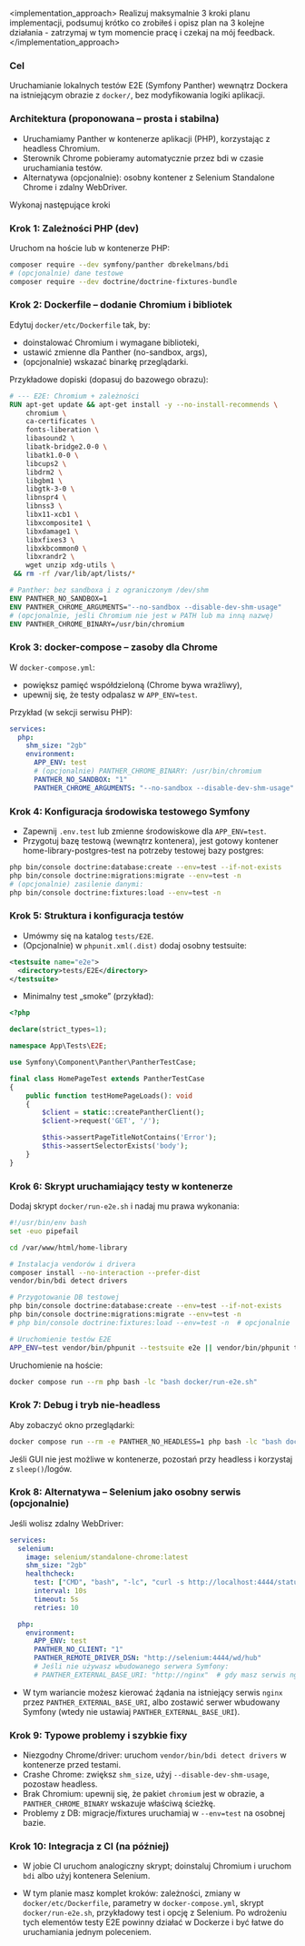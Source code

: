<implementation_approach>
Realizuj maksymalnie 3 kroki planu implementacji, podsumuj krótko co zrobiłeś i opisz plan na 3 kolejne działania - zatrzymaj w tym momencie pracę i czekaj na mój feedback.
</implementation_approach>

### Cel
Uruchamianie lokalnych testów E2E (Symfony Panther) wewnątrz Dockera na istniejącym obrazie z `docker/`, bez modyfikowania logiki aplikacji.

### Architektura (proponowana – prosta i stabilna)
- Uruchamiamy Panther w kontenerze aplikacji (PHP), korzystając z headless Chromium.
- Sterownik Chrome pobieramy automatycznie przez bdi w czasie uruchamiania testów.
- Alternatywa (opcjonalnie): osobny kontener z Selenium Standalone Chrome i zdalny WebDriver.

Wykonaj następujące kroki
### Krok 1: Zależności PHP (dev)
Uruchom na hoście lub w kontenerze PHP:
```bash
composer require --dev symfony/panther dbrekelmans/bdi
# (opcjonalnie) dane testowe
composer require --dev doctrine/doctrine-fixtures-bundle
```

### Krok 2: Dockerfile – dodanie Chromium i bibliotek
Edytuj `docker/etc/Dockerfile` tak, by:
- doinstalować Chromium i wymagane biblioteki,
- ustawić zmienne dla Panther (no-sandbox, args),
- (opcjonalnie) wskazać binarkę przeglądarki.

Przykładowe dopiski (dopasuj do bazowego obrazu):
```Dockerfile
# --- E2E: Chromium + zależności
RUN apt-get update && apt-get install -y --no-install-recommends \
    chromium \
    ca-certificates \
    fonts-liberation \
    libasound2 \
    libatk-bridge2.0-0 \
    libatk1.0-0 \
    libcups2 \
    libdrm2 \
    libgbm1 \
    libgtk-3-0 \
    libnspr4 \
    libnss3 \
    libx11-xcb1 \
    libxcomposite1 \
    libxdamage1 \
    libxfixes3 \
    libxkbcommon0 \
    libxrandr2 \
    wget unzip xdg-utils \
 && rm -rf /var/lib/apt/lists/*

# Panther: bez sandboxa i z ograniczonym /dev/shm
ENV PANTHER_NO_SANDBOX=1
ENV PANTHER_CHROME_ARGUMENTS="--no-sandbox --disable-dev-shm-usage"
# (opcjonalnie, jeśli Chromium nie jest w PATH lub ma inną nazwę)
ENV PANTHER_CHROME_BINARY=/usr/bin/chromium
```

### Krok 3: docker-compose – zasoby dla Chrome
W `docker-compose.yml`:
- powiększ pamięć współdzieloną (Chrome bywa wrażliwy),
- upewnij się, że testy odpalasz w `APP_ENV=test`.

Przykład (w sekcji serwisu PHP):
```yaml
services:
  php:
    shm_size: "2gb"
    environment:
      APP_ENV: test
      # (opcjonalnie) PANTHER_CHROME_BINARY: /usr/bin/chromium
      PANTHER_NO_SANDBOX: "1"
      PANTHER_CHROME_ARGUMENTS: "--no-sandbox --disable-dev-shm-usage"
```

### Krok 4: Konfiguracja środowiska testowego Symfony
- Zapewnij `.env.test` lub zmienne środowiskowe dla `APP_ENV=test`.
- Przygotuj bazę testową (wewnątrz kontenera), jest gotowy kontener home-library-postgres-test na potrzeby testowej bazy postgres:
```bash
php bin/console doctrine:database:create --env=test --if-not-exists
php bin/console doctrine:migrations:migrate --env=test -n
# (opcjonalnie) zasilenie danymi:
php bin/console doctrine:fixtures:load --env=test -n
```

### Krok 5: Struktura i konfiguracja testów
- Umówmy się na katalog `tests/E2E`.
- (Opcjonalnie) w `phpunit.xml(.dist)` dodaj osobny testsuite:
```xml
<testsuite name="e2e">
  <directory>tests/E2E</directory>
</testsuite>
```
- Minimalny test „smoke” (przykład):
```php
<?php

declare(strict_types=1);

namespace App\Tests\E2E;

use Symfony\Component\Panther\PantherTestCase;

final class HomePageTest extends PantherTestCase
{
    public function testHomePageLoads(): void
    {
        $client = static::createPantherClient();
        $client->request('GET', '/');

        $this->assertPageTitleNotContains('Error');
        $this->assertSelectorExists('body');
    }
}
```

### Krok 6: Skrypt uruchamiający testy w kontenerze
Dodaj skrypt `docker/run-e2e.sh` i nadaj mu prawa wykonania:
```bash
#!/usr/bin/env bash
set -euo pipefail

cd /var/www/html/home-library

# Instalacja vendorów i drivera
composer install --no-interaction --prefer-dist
vendor/bin/bdi detect drivers

# Przygotowanie DB testowej
php bin/console doctrine:database:create --env=test --if-not-exists
php bin/console doctrine:migrations:migrate --env=test -n
# php bin/console doctrine:fixtures:load --env=test -n  # opcjonalnie

# Uruchomienie testów E2E
APP_ENV=test vendor/bin/phpunit --testsuite e2e || vendor/bin/phpunit tests/E2E
```

Uruchomienie na hoście:
```bash
docker compose run --rm php bash -lc "bash docker/run-e2e.sh"
```

### Krok 7: Debug i tryb nie-headless
Aby zobaczyć okno przeglądarki:
```bash
docker compose run --rm -e PANTHER_NO_HEADLESS=1 php bash -lc "bash docker/run-e2e.sh"
```
Jeśli GUI nie jest możliwe w kontenerze, pozostań przy headless i korzystaj z `sleep()`/logów.

### Krok 8: Alternatywa – Selenium jako osobny serwis (opcjonalnie)
Jeśli wolisz zdalny WebDriver:
```yaml
services:
  selenium:
    image: selenium/standalone-chrome:latest
    shm_size: "2gb"
    healthcheck:
      test: ["CMD", "bash", "-lc", "curl -s http://localhost:4444/status | jq -e '.value.ready == true'"]
      interval: 10s
      timeout: 5s
      retries: 10

  php:
    environment:
      APP_ENV: test
      PANTHER_NO_CLIENT: "1"
      PANTHER_REMOTE_DRIVER_DSN: "http://selenium:4444/wd/hub"
      # Jeśli nie używasz wbudowanego serwera Symfony:
      # PANTHER_EXTERNAL_BASE_URI: "http://nginx"  # gdy masz serwis nginx w compose
```
- W tym wariancie możesz kierować żądania na istniejący serwis `nginx` przez `PANTHER_EXTERNAL_BASE_URI`, albo zostawić serwer wbudowany Symfony (wtedy nie ustawiaj `PANTHER_EXTERNAL_BASE_URI`).

### Krok 9: Typowe problemy i szybkie fixy
- Niezgodny Chrome/driver: uruchom `vendor/bin/bdi detect drivers` w kontenerze przed testami.
- Crashe Chrome: zwiększ `shm_size`, użyj `--disable-dev-shm-usage`, pozostaw headless.
- Brak Chromium: upewnij się, że pakiet `chromium` jest w obrazie, a `PANTHER_CHROME_BINARY` wskazuje właściwą ścieżkę.
- Problemy z DB: migracje/fixtures uruchamiaj w `--env=test` na osobnej bazie.

### Krok 10: Integracja z CI (na później)
- W jobie CI uruchom analogiczny skrypt; doinstaluj Chromium i uruchom `bdi` albo użyj kontenera Selenium.

- W tym planie masz komplet kroków: zależności, zmiany w `docker/etc/Dockerfile`, parametry w `docker-compose.yml`, skrypt `docker/run-e2e.sh`, przykładowy test i opcję z Selenium. Po wdrożeniu tych elementów testy E2E powinny działać w Dockerze i być łatwe do uruchamiania jednym poleceniem.